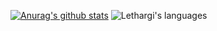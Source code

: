 [![Anurag's github stats](https://github-readme-stats.vercel.app/api?username=jrcrenn&count_private=true&show_icons=true&theme=dark&hide=prs,contribs)](https://github.com/anuraghazra/github-readme-stats)
![Lethargi's languages](https://github-readme-stats.vercel.app/api/top-langs/?username=jrcrenn&hide=html,java&hide_border=true&title_color=753BFA&layout=compact)
<!--
![Anurag's github stats](https://github-readme-stats.vercel.app/api?username=jrcrenn&count_private=true&show_icons=true&theme=dark)
**jrcrenn/jrcrenn** is a ✨ _special_ ✨ repository because its `README.md` (this file) appears on your GitHub profile.

Here are some ideas to get you started:

- 🔭 I’m currently working on ...
- 🌱 I’m currently learning ...
- 👯 I’m looking to collaborate on ...
- 🤔 I’m looking for help with ...
- 💬 Ask me about ...
- 📫 How to reach me: ...
- 😄 Pronouns: ...
- ⚡ Fun fact: ...
-->
